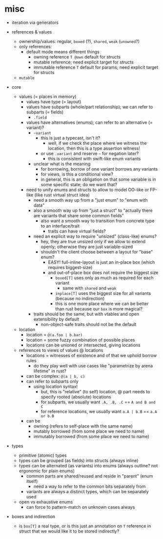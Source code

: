 # misc

- iteration via generators

- references & values
  - ownership/values: regular, `boxed` (?), `shared`, `weak` (`unowned`?)
  - only references:
    - default mode means different things
      - owning reference `T @own` default for structs
      - mutable reference; need explicit target for structs
      - immutable reference `T` default for params; need explicit target for structs
  - `mutable`

- core
  - values (= places in memory)
    - values have type (= layout)
    - values have subparts (whole/part relationship); we can refer to subparts (= fields)
      - `.field`
    - values have alternatives (enums); can refer to an alternative (= variant)?
      - `~variant`
        - this is just a typecast, isn't it?
          - well, if we check the place where we witness the location, then this is a type assertion witness!
        - or use `.variant` and reserve `~` for negation later?
          - this is consistent with swift-like enum variants
      - unclear what is the meaning
        - for borrowing, borrow of one variant borrows any variants
        - for views, is this a conditional view?
        - in general, this is an obligation on that some variable is in some specific state; do we want that?
    - need to unify enums and structs to allow to model OO-like or FP-like (like rust virtual struct idea)
      - need a smooth way up from a "just enum" to "enum with data"
      - also a smooth way up from "just a struct" to "actually there are variants that share some common fields"
        - also want a smooth way to transition from concrete type to an interface/trait
          - traits can have virtual fields?
      - need an explicit way to require "unsized" (class-like) enums?
        - hey, they are true unsized only if we allow to extend openly; otherwise they are just variable-sized
        - shouldn't the client choose between a layout for "base" enum?
          - EASY! full-inline-layout is just an in-place box (which requires biggest-size)
          - and out-of-place box does not require the biggest size
            - `boxed[T]` uses only as much as required for each variant
              - same with `shared` and `weak`
            - `inplace[T]` uses the biggest size for all variants (because no indirection)
            - this is one more place where we can be better than rust because our `box` is more magical?
      - traits should be the same, but with vtables and open extensibility by default
        - non-object-safe traits should not be the default
  - location
    - location = `@(a.foo | b.bar)`
    - location = some fuzzy combination of possible places
    - locations can be unioned or intersected, giving locations
  - references to views of values @ locations
    - locations = witnesses of existence and of that we uphold borrow rules
      - do they play well with use cases like "parametrize by arena lifetime" in rust?
    - can be complex: `@(a | b, c)`
    - can refer to subparts only
      - using location syntax!
        - but, this is "relative" (to self) location, @ part needs to specify rooted (absolute) locations
        - for subparts, we usually want `.A, .B, .C` == `A and B and C`
        - for reference locations, we usually want `a.A | b.B` == `a.A or b.B`
    - can be
      - owning (refers to self-place with the same name)
      - mutably borrowed (from some place we need to name)
      - immutably borrowed (from some place we need to name)

- types
  - primitive (atomic) types
  - types can be grouped (as fields) into structs (always inline)
  - types can be alternated (as variants) into enums (always outline? not ergonomic for plain enums)
    - common parts are shared/reused and reside in "parent" (enum itself)
      - need a way to refer to the common bits separately from
    - variants are always a distinct types, which can be separately used
  - open vs exhaustive enums
    - can force to pattern-match on unknown cases always

- boxes and indirection
  - is `box[T]` a real type, or is this just an annotation on `T` reference in struct that we would like it to be stored indirectly?
